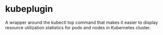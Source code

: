 # kubeplugin

A wrapper around the kubectl top command that makes it easier to display resource utilization statistics for pods and nodes in Kubernetes cluster.
